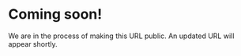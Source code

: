 # Coming soon!

We are in the process of making this URL public. An updated URL will appear shortly.
